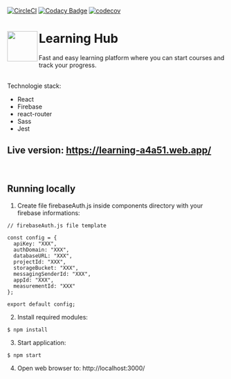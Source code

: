 [![CircleCI](https://circleci.com/gh/SongoMen/Learning-Hub.svg?style=svg)](https://circleci.com/gh/SongoMen/Learning-Hub)
[![Codacy Badge](https://api.codacy.com/project/badge/Grade/65407de27f98477b810a9888f6e6d5c7)](https://www.codacy.com/manual/pat.kozlowski2000/learning-app?utm_source=github.com&amp;utm_medium=referral&amp;utm_content=SongoMen/learning-app&amp;utm_campaign=Badge_Grade)
[![codecov](https://codecov.io/gh/SongoMen/Learning-Hub/branch/master/graph/badge.svg)](https://codecov.io/gh/SongoMen/Learning-Hub)
<div>
  <img align="left" widt="70px" height="70px" src="https://github.com/SongoMen/learning-app/blob/master/public/favicon.ico"> 
  <h1>Learning Hub</h1>
</div>

Fast and easy learning platform where you can start courses and track your progress.  
  <br>
  
Technologie stack: 
* React
* Firebase
* react-router
* Sass
* Jest

## Live version: https://learning-a4a51.web.app/
<br>
 
## Running locally
1. Create file firebaseAuth.js inside components directory with your firebase informations:

```
// firebaseAuth.js file template

const config = {
  apiKey: "XXX",
  authDomain: "XXX",
  databaseURL: "XXX",
  projectId: "XXX",
  storageBucket: "XXX",
  messagingSenderId: "XXX",
  appId: "XXX",
  measurementId: "XXX"
};

export default config;
```
2. Install required modules:
```
$ npm install
```
3. Start application:
```
$ npm start
```
4. Open web browser to: http://localhost:3000/

